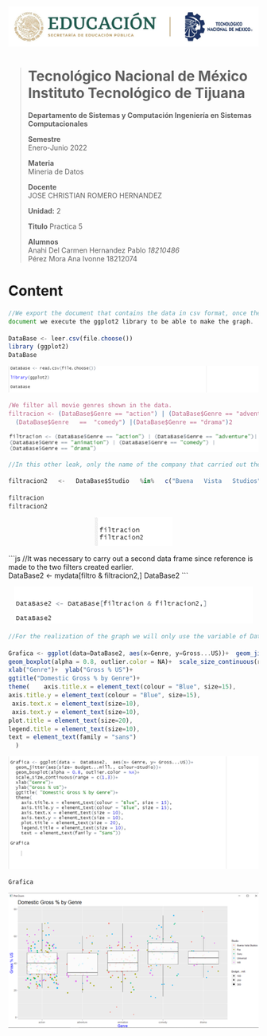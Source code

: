 <p align="center"> 
  <img src="/Imagen/Title.png" />
</p>

> # Tecnológico Nacional de México Instituto Tecnológico de Tijuana
>
>
> **Departamento de Sistemas y Computación Ingeniería en Sistemas Computacionales**
>
> **Semestre**<br>
> Enero-Junio 2022
>
> **Materia**<br>
> Mineria de Datos
>
> **Docente**<br>
> JOSE CHRISTIAN ROMERO HERNANDEZ
>
> **Unidad:** 2
>
> **Titulo**
> Practica 5
>
> **Alumnos**<br>
> Anahi Del Carmen Hernandez Pablo *18210486* <br>
>  Pérez Mora Ana Ivonne  	  18212074

# Content

```js
//We export the document that contains the data in csv format, once the  
document we execute the ggplot2 library to be able to make the graph.    

DataBase <- leer.csv(file.choose())      
library (ggplot2)    
DataBase    

```

<p align="center"> 
  <img src="/Imagen/im1.png" />
</p>


```js
/We filter all movie genres shown in the data.    
filtracion <- (DataBase$Genre == "action") | (DataBase$Genre == "adventure") |(DataBase$Genre   ==  "animation")   |  
  (DataBase$Genre   ==  "comedy") |(DataBase$Genre == "drama")2   
```
<p align="center"> 
  <img src="/Imagen/im2.png" />
</p>

```js
//In this other leak, only the name of the company that carried out the leak will be shown film.    

filtracion2   <-   DataBase$Studio   %in%   c("Buena   Vista   Studios",  "WB",  "Fox","Universal",  "Sony",  "Paramount   Studios")  

filtracion  
filtracion2  
```

<p align="center"> 
  <img src="/Imagen/im3.png" />
</p>
```js
//It was necessary to carry out a second data frame since reference is made to the two filters created earlier.   
<br> DataBase2 <- mydata[filtro & filtracion2,]  
DataBase2   
```

<p align="center"> 
  <img src="/Imagen/im4.png" />
</p>

```js
//For the realization of the graph we will only use the variable of DataBase 2, already in es that's where all the leaked data is.  

Grafica <- ggplot(data=DataBase2, aes(x=Genre, y=Gross...US))+  geom_jitter(aes(size=Budget...mill., colour=Studio))+  
geom_boxplot(alpha = 0.8, outlier.color = NA)+  scale_size_continuous(range = c(1, 3))+    
xlab("Genre")+  ylab("Gross % US")+    
ggtitle("Domestic Gross % by Genre")+    
theme(    axis.title.x = element_text(colour = "Blue", size=15),    
axis.title.y = element_text(colour = "Blue", size=15),   
 axis.text.x = element_text(size=10),      
 axis.text.y = element_text(size=10),     
plot.title = element_text(size=20),     
legend.title = element_text(size=10),  
text = element_text(family = "sans")  
  )  

```
<p align="center"> 
  <img src="/Imagen/im5.png" />
</p>


```js
Grafica 
```

<p align="center"> 
  <img src="/Imagen/im6.png" />
</p>





 



 
